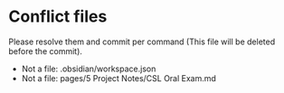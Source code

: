 # Conflict files
Please resolve them and commit per command (This file will be deleted before the commit).
- Not a file: .obsidian/workspace.json
- Not a file: pages/5 Project Notes/CSL Oral Exam.md